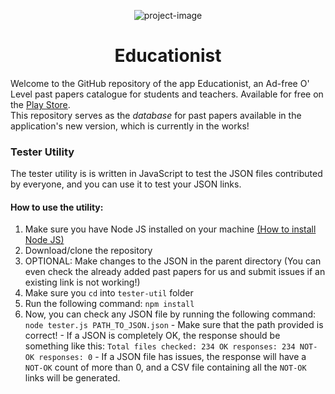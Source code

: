 <p align="center"><img src="https://harisssahmad.github.io/img/educationist-sm.png" alt="project-image"></p>

<h1 align="center" id="title">Educationist</h1>

<p id="description">Welcome to the GitHub repository of the app Educationist, an Ad-free O' Level past papers catalogue for students and teachers. Available for free on the <a href="https://play.google.com/store/apps/details?id=com.harisssahmad.educationist" target="_blank">Play Store</a>.<br/>
This repository serves as the <i>database</i> for past papers available in the application's new version, which is currently in the works!
</p>

### Tester Utility

The tester utility is is written in JavaScript to test the JSON files contributed by everyone, and you can use it to test your JSON links.

#### How to use the utility:

1. Make sure you have Node JS installed on your machine [(How to install Node JS)](https://nodejs.org/en/learn/getting-started/how-to-install-nodejs)
2. Download/clone the repository
3. OPTIONAL: Make changes to the JSON in the parent directory (You can even check the already added past papers for us and submit issues if an existing link is not working!)
4. Make sure you `cd` into `tester-util` folder
5. Run the following command:
   `npm install`
6. Now, you can check any JSON file by running the following command:
   `node tester.js PATH_TO_JSON.json` - Make sure that the path provided is correct! - If a JSON is completely OK, the response should be something like this:
   `
	Total files checked: 234
	OK responses: 234
	NOT-OK responses: 0
	` - If a JSON file has issues, the response will have a `NOT-OK` count of more than 0, and a CSV file containing all the `NOT-OK` links will be generated.
